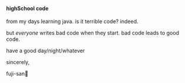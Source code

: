 #### highSchool code

from my days learning java. is it terrible code? indeed.

but *everyone* writes bad code when they start. bad code leads to good code.

have a good day/night/whatever

sincerely,

fuji-san🗻
